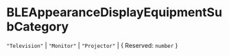 # **BLEAppearanceDisplayEquipmentSubCategory**

`"Television"` | `"Monitor"` | `"Projector"` | { Reserved: `number` }
